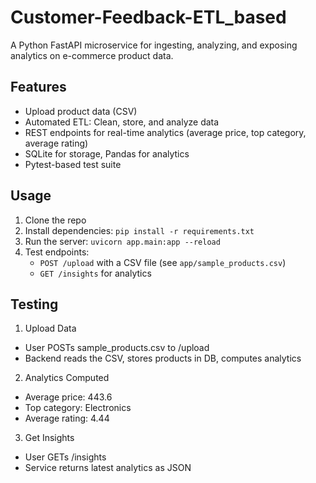 # Customer-Feedback-ETL_based

A Python FastAPI microservice for ingesting, analyzing, and exposing analytics on e-commerce product data.

## Features

- Upload product data (CSV)
- Automated ETL: Clean, store, and analyze data
- REST endpoints for real-time analytics (average price, top category, average rating)
- SQLite for storage, Pandas for analytics
- Pytest-based test suite

## Usage

1. Clone the repo
2. Install dependencies: `pip install -r requirements.txt`
3. Run the server: `uvicorn app.main:app --reload`
4. Test endpoints:
    - `POST /upload` with a CSV file (see `app/sample_products.csv`)
    - `GET /insights` for analytics

## Testing

1. Upload Data
 - User POSTs sample_products.csv to /upload
 - Backend reads the CSV, stores products in DB, computes analytics

2. Analytics Computed
 - Average price: 443.6
 - Top category: Electronics
 - Average rating: 4.44

3. Get Insights
 - User GETs /insights
 - Service returns latest analytics as JSON
